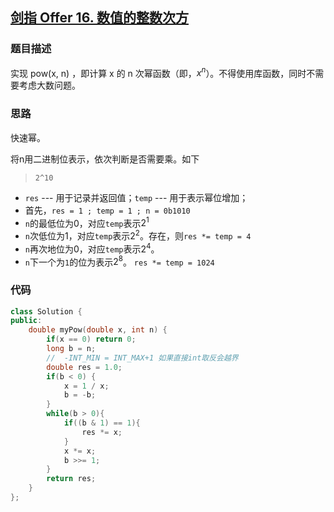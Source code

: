 ## [剑指 Offer 16. 数值的整数次方](https://leetcode.cn/problems/shu-zhi-de-zheng-shu-ci-fang-lcof/)

### 题目描述

实现 pow(x, n) ，即计算 x 的 n 次幂函数（即，$x^n$）。不得使用库函数，同时不需要考虑大数问题。

### 思路

快速幂。

将n用二进制位表示，依次判断是否需要乘。如下

> `2^10`

- `res`  ---  用于记录并返回值；`temp`  ---  用于表示幂位增加；
- 首先，`res = 1 ; temp = 1 ; n = 0b1010`
- `n`的最低位为0，对应`temp`表示$2^1$
- `n`次低位为1，对应`temp`表示$2^2$。存在，则`res *= temp = 4`
- `n`再次地位为0，对应`temp`表示$2^4$。
- `n`下一个为`1`的位为表示$2^8$。 `res *= temp = 1024`

### 代码

```c++
class Solution {
public:
    double myPow(double x, int n) {
        if(x == 0) return 0;
        long b = n;
        //  -INT_MIN = INT_MAX+1 如果直接int取反会越界
        double res = 1.0;
        if(b < 0) {
            x = 1 / x;
            b = -b;
        }
        while(b > 0){
            if((b & 1) == 1){
                res *= x;
            }
            x *= x;
            b >>= 1;
        }
        return res;
    }
};
```